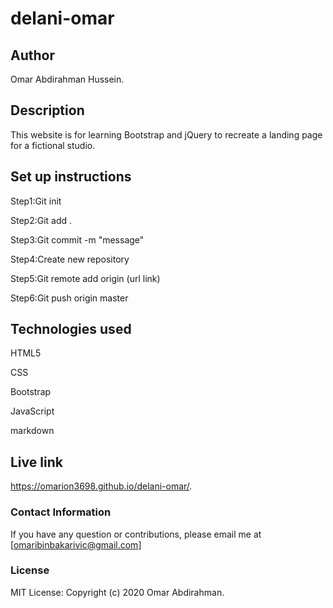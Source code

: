 # delani-omar

## Author
Omar Abdirahman Hussein.

## Description
This website is for learning Bootstrap and jQuery to recreate a landing page for a fictional studio.

## Set up instructions
Step1:Git init

Step2:Git add .

Step3:Git commit -m "message"

Step4:Create new repository

Step5:Git remote add origin (url link)

Step6:Git push origin master
  
## Technologies used
HTML5

CSS

Bootstrap

JavaScript

markdown
 
## Live link
https://omarion3698.github.io/delani-omar/.

### Contact Information
If you have any question or contributions, please email me at [omaribinbakarivic@gmail.com]

### License
MIT License:
Copyright (c) 2020 Omar Abdirahman.

